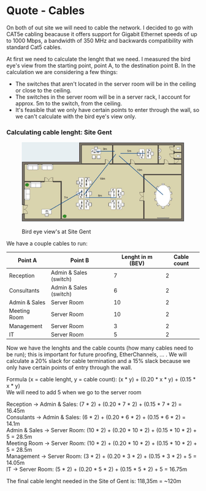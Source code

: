 # Quote - Cables

On both of out site we will need to cable the network. I decided to go with CAT5e cabling beacause it offers support for Gigabit Ethernet speeds of up to 1000 Mbps, a bandwidth of 350 MHz and backwards compatibility with standard Cat5 cables.

At first we need to calculate the lenght that we need. I measured the bird eye's view from the starting point, point A, to the destination point B. In the calculation we are considering a few things:

* The switches that aren't located in the server room will be in the ceiling or close to the ceiling.
* The switches in the server room will be in a server rack, I account for approx. 5m to the switch, from the ceiling.
* It's feasible that we only have certain points to enter through the wall, so we can't calculate with the bird eye's view only.

### Calculating cable lenght: Site Gent

<figure><img src="../.gitbook/assets/Floorplan_Gent_Lenghts.jpg" alt=""><figcaption><p>Bird eye view's at Site Gent</p></figcaption></figure>

We have a couple cables to run:

<table><thead><tr><th>Point A</th><th>Point  B</th><th data-type="number">Lenght in m (BEV)</th><th>Cable count</th></tr></thead><tbody><tr><td>Reception</td><td>Admin &#x26; Sales (switch)</td><td>7</td><td>2</td></tr><tr><td>Consultants</td><td>Admin &#x26; Sales (switch)</td><td>6</td><td>2</td></tr><tr><td>Admin &#x26; Sales</td><td>Server Room</td><td>10</td><td>2</td></tr><tr><td>Meeting Room</td><td>Server Room</td><td>10</td><td>2</td></tr><tr><td>Management</td><td>Server Room</td><td>3</td><td>2</td></tr><tr><td>IT</td><td>Server Room</td><td>5</td><td>2</td></tr></tbody></table>

Now we have the lenghts and the cable counts (how many cables need to be run); this is important for future proofing, EtherChannels, ... . We will calculate a 20% slack for cable termination and a 15% slack because we only have certain points of entry through the wall.

Formula (x = cable lenght, y = cable count): (x \* y) + (0.20 \* x \* y) + (0.15 \* x \* y)\
We will need to add 5 when we go to the server room

Reception -> Admin & Sales: (7 \* 2) + (0.20 \* 7 \* 2) + (0.15 \* 7 \* 2) = 16.45m\
Consulants -> Admin & Sales: (6 \* 2) + (0.20 \* 6 \* 2) + (0.15 \* 6 \* 2) = 14.1m\
Admin & Sales -> Server Room: (10 \* 2) + (0.20 \* 10 \* 2) + (0.15 \* 10 \* 2) + 5 = 28.5m\
Meeting Room -> Server Room: (10 \* 2) + (0.20 \* 10 \* 2) + (0.15 \* 10 \* 2) + 5 = 28.5m\
Management -> Server Room: (3 \* 2) + (0.20 \* 3 \* 2) + (0.15 \* 3 \* 2) + 5 = 14.05m\
IT -> Server Room: (5 \* 2) + (0.20 \* 5 \* 2) + (0.15 \* 5 \* 2) + 5 = 16.75m

The final cable lenght needed in the Site of Gent is: 118,35m = \~120m

